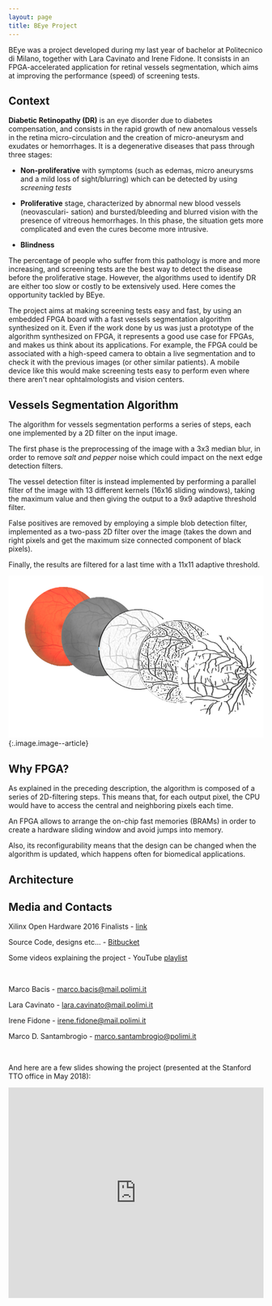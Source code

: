 ```yaml
---
layout: page
title: BEye Project
---
```


BEye was a project developed during my last year of bachelor at Politecnico di Milano, together with Lara Cavinato and Irene Fidone.
It consists in an FPGA-accelerated application for retinal vessels segmentation, which aims at improving the performance (speed) of screening tests.

## Context
**Diabetic Retinopathy (DR)** is an eye disorder due to diabetes compensation, and consists in the rapid growth of new anomalous vessels in the retina micro-circulation and the creation of micro-aneurysm and exudates or hemorrhages.
It is a degenerative diseases that pass through three stages:
* **Non-proliferative** with symptoms (such as edemas, micro aneurysms and a mild loss of sight/blurring) which can be detected by using *screening tests*

* **Proliferative** stage, characterized by abnormal new blood vessels (neovasculari- sation) and bursted/bleeding and blurred vision with the presence of vitreous hemorrhages. In this phase, the situation gets more complicated and even the cures become more intrusive.

* **Blindness**

The percentage of people who suffer from this pathology is more and more increasing, and screening tests are the best way to detect the disease before the proliferative stage.
However, the algorithms used to identify DR are either too slow or costly to be extensively used.
Here comes the opportunity tackled by BEye.

The project aims at making screening tests easy and fast, by using an embedded FPGA board with a fast vessels segmentation algorithm synthesized on it.
Even if the work done by us was just a prototype of the algorithm synthesized on FPGA, it represents a good use case for FPGAs, and makes us think about its applications.
For example, the FPGA could be associated with a high-speed camera to obtain a live segmentation and to check it with the previous images (or other similar patients). A mobile device like this would make screening tests easy to perform even where there aren't near ophtalmologists and vision centers. 

## Vessels Segmentation Algorithm

The algorithm for vessels segmentation performs a series of steps, each one implemented by a 2D filter on the input image.

The first phase is the preprocessing of the image with a 3x3 median blur, in order to remove *salt and pepper* noise which could impact on the next edge detection filters.

The vessel detection filter is instead implemented by performing a parallel filter of the image with 13 different kernels (16x16 sliding windows), taking the maximum value and then giving the output to a 9x9 adaptive threshold filter.

False positives are removed by employing a simple blob detection filter, implemented as a two-pass 2D filter over the image (takes the down and right pixels and get the maximum size connected component of black pixels).

Finally, the results are filtered for a last time with a 11x11 adaptive threshold.

![Algorithm flow](/assets/beye/algorithm.png){:.image.image--article}

## Why FPGA?

As explained in the preceding description, the algorithm is composed of a series of 2D-filtering steps.
This means that, for each output pixel, the CPU would have to access the central and neighboring pixels each time.

An FPGA allows to arrange the on-chip fast memories (BRAMs) in order to create a hardware sliding window and avoid jumps into memory.

Also, its reconfigurability means that the design can be changed when the algorithm is updated, which happens often for biomedical applications.

## Architecture



## Media and Contacts

Xilinx Open Hardware 2016 Finalists - [link](http://www.openhw.eu/2016-finalists.html)

Source Code, designs etc... - [Bitbucket](https://bitbucket.org/necst/beye-src)

Some videos explaining the project - YouTube [playlist](https://www.youtube.com/playlist?list=PLewc2qlpcOueh9xMhoDR7G93k6ZZ3pDrO)


<br/>


Marco Bacis - marco.bacis@mail.polimi.it

Lara Cavinato - lara.cavinato@mail.polimi.it

Irene Fidone - irene.fidone@mail.polimi.it

Marco D. Santambrogio - marco.santambrogio@polimi.it

<br/>

And here are a few slides showing the project (presented at the Stanford TTO office in May 2018):

<div class="grid mt-5 mb-5">
  <div class="cell cell--2 cell--md-0 cell--sm-0"></div>
  <div class="cell cell--8 cell--md-12 cell--sm-12">
      <div style="left: 0; width: 100%; height: 0; position: relative; padding-bottom: 75.0019%; padding-top: 38px;">
        <iframe src="https://www.slideshare.net/slideshow/embed_code/key/DvdxmrKlkBa3U" style="border: 0; top: 0; left: 0; width: 100%; height: 100%; position: absolute;" allowfullscreen scrolling="no"></iframe>
        </div>
  </div>
  <div class="cell cell--2 cell-md-0 cell--sm-0"></div>
</div>